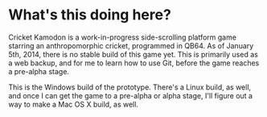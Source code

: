 What's this doing here?
===============

Cricket Kamodon is a work-in-progress side-scrolling platform game starring an anthropomorphic cricket, programmed in QB64. As of January 5th, 2014, there is no stable build of this game yet. This is primarily used as a web backup, and for me to learn how to use Git, before the game reaches a pre-alpha stage.

This is the Windows build of the prototype. There's a Linux build, as well, and once I can get the game to a pre-alpha or alpha stage, I'll figure out a way to make a Mac OS X build, as well.
